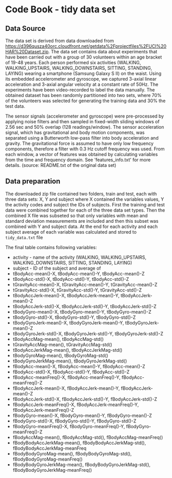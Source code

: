 # Code Book - tidy data set

## Data Source
The data set is derived from data downloaded from https://d396qusza40orc.cloudfront.net/getdata%2Fprojectfiles%2FUCI%20HAR%20Dataset.zip. The data set contains data about experiments that have been carried out with a group of 30 volunteers within an age bracket of 19-48 years. Each person performed six activities (WALKING, WALKING_UPSTAIRS, WALKING_DOWNSTAIRS, SITTING, STANDING, LAYING) wearing a smartphone (Samsung Galaxy S II) on the waist. Using its embedded accelerometer and gyroscope, we captured 3-axial linear acceleration and 3-axial angular velocity at a constant rate of 50Hz. The experiments have been video-recorded to label the data manually. The obtained dataset has been randomly partitioned into two sets, where 70% of the volunteers was selected for generating the training data and 30% the test data. 

The sensor signals (accelerometer and gyroscope) were pre-processed by applying noise filters and then sampled in fixed-width sliding windows of 2.56 sec and 50% overlap (128 readings/window). The sensor acceleration signal, which has gravitational and body motion components, was separated using a Butterworth low-pass filter into body acceleration and gravity. The gravitational force is assumed to have only low frequency components, therefore a filter with 0.3 Hz cutoff frequency was used. From each window, a vector of features was obtained by calculating variables from the time and frequency domain. See 'features_info.txt' for more details. (source: README.txt of the original data set)

## Data preparation
The downloaded zip file contained two folders, train and test, each with three data sets: X, Y and subject where X contained the variables values, Y the activity codes and subject the IDs of subjects. First the training and test data were combined together for each of the three data set types. Then the combined X file was subseted so that only variables with mean and standard deviation measurements are included and then this subset was combined with Y and subject data. At the end for each activity and each subject average of each variable was calculated and stored to `tidy_data.txt` file

The final table contains following variables: 
* activity - name of the activity (WALKING, WALKING_UPSTAIRS, WALKING_DOWNSTAIRS, SITTING, STANDING, LAYING)
* subject - ID of the subject
and average of
* tBodyAcc-mean()-X, tBodyAcc-mean()-Y, tBodyAcc-mean()-Z
* tBodyAcc-std()-X, tBodyAcc-std()-Y, tBodyAcc-std()-Z               
* tGravityAcc-mean()-X, tGravityAcc-mean()-Y, tGravityAcc-mean()-Z
* tGravityAcc-std()-X, tGravityAcc-std()-Y, tGravityAcc-std()-Z
* tBodyAccJerk-mean()-X, tBodyAccJerk-mean()-Y, tBodyAccJerk-mean()-Z
* tBodyAccJerk-std()-X, tBodyAccJerk-std()-Y, tBodyAccJerk-std()-Z
* tBodyGyro-mean()-X, tBodyGyro-mean()-Y, tBodyGyro-mean()-Z
* tBodyGyro-std()-X, tBodyGyro-std()-Y, tBodyGyro-std()-Z
* tBodyGyroJerk-mean()-X, tBodyGyroJerk-mean()-Y, tBodyGyroJerk-mean()-Z
* tBodyGyroJerk-std()-X, tBodyGyroJerk-std()-Y, tBodyGyroJerk-std()-Z
* tBodyAccMag-mean(), tBodyAccMag-std()
* tGravityAccMag-mean(), tGravityAccMag-std()
* tBodyAccJerkMag-mean(), tBodyAccJerkMag-std()         
* tBodyGyroMag-mean(), tBodyGyroMag-std()          
* tBodyGyroJerkMag-mean(), tBodyGyroJerkMag-std()        
* fBodyAcc-mean()-X, fBodyAcc-mean()-Y, fBodyAcc-mean()-Z
* fBodyAcc-std()-X, fBodyAcc-std()-Y, fBodyAcc-std()-Z             
* fBodyAcc-meanFreq()-X, fBodyAcc-meanFreq()-Y, fBodyAcc-meanFreq()-Z
* fBodyAccJerk-mean()-X, fBodyAccJerk-mean()-Y, fBodyAccJerk-mean()-Z
* fBodyAccJerk-std()-X, fBodyAccJerk-std()-Y, fBodyAccJerk-std()-Z
* fBodyAccJerk-meanFreq()-X, fBodyAccJerk-meanFreq()-Y, fBodyAccJerk-meanFreq()-Z      
* fBodyGyro-mean()-X, fBodyGyro-mean()-Y, fBodyGyro-mean()-Z
* fBodyGyro-std()-X, fBodyGyro-std()-Y, fBodyGyro-std()-Z
* fBodyGyro-meanFreq()-X, fBodyGyro-meanFreq()-Y, fBodyGyro-meanFreq()-Z
* fBodyAccMag-mean(), fBodyAccMag-std(), fBodyAccMag-meanFreq()        
* fBodyBodyAccJerkMag-mean(), fBodyBodyAccJerkMag-std(), fBodyBodyAccJerkMag-meanFreq
* fBodyBodyGyroMag-mean(), fBodyBodyGyroMag-std(), fBodyBodyGyroMag-meanFreq()
* fBodyBodyGyroJerkMag-mean(), fBodyBodyGyroJerkMag-std(), fBodyBodyGyroJerkMag-meanFreq()

